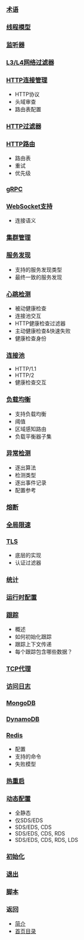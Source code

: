 ### [术语](Architectureoverview/Terminology.md)

### [线程模型](Architectureoverview/Threadingmodel.md)

### [监听器](Architectureoverview/Listeners.md)

### [L3/L4网络过滤器](Architectureoverview/Networkfilters.md)

### [HTTP连接管理](Architectureoverview/HTTPconnectionmanagement.md)
- HTTP协议
- 头域审查
- 路由表配置

### [HTTP过滤器](Architectureoverview/HTTPfilters.md)

### [HTTP路由](Architectureoverview/HTTProuting.md)
- 路由表
- 重试
- 优先级

### [gRPC](Architectureoverview/gRPC.md)

### [WebSocket支持](Architectureoverview/WebSocketsupport.md)
- 连接语义

### [集群管理](Architectureoverview/Clustermanager.md)

### [服务发现](Architectureoverview/Servicediscovery.md)
- 支持的服务发现类型
- 最终一致的服务发现

### [心跳检测](Architectureoverview/Healthchecking.md)
- 被动健康检查
- 连接池交互
- HTTP健康检查过滤器
- 主动健康检查&快速失败
- 健康检查身份

### [连接池](Architectureoverview/Connectionpooling.md)
- HTTP/1.1
- HTTP/2
- 健康检查交互

### [负载均衡](Architectureoverview/Loadbalancing.md)
- 支持负载均衡
- 阈值
- 区域感知路由
- 负载平衡器子集

### [异常检测](Architectureoverview/Outlierdetection.md)
- 逐出算法
- 检测类型
- 逐出事件记录
- 配置参考

### [熔断](Architectureoverview/Circuitbreaking.md)

### [全局限速](Architectureoverview/Globalratelimiting.md)

### [TLS](Architectureoverview/TLS.md)
- 底层的实现
- 认证过滤器

### [统计](Architectureoverview/Statistics.md)

### [运行时配置](Architectureoverview/Runtimeconfiguration.md)

### [跟踪](Architectureoverview/Tracing.md)
- 概述
- 如何初始化跟踪
- 跟踪上下文传递
- 每个跟踪包含哪些数据？

### [TCP代理](Architectureoverview/TCPproxy.md)

### [访问日志](Architectureoverview/Accesslogging.md)

### [MongoDB](Architectureoverview/MongoDB.md)

### [DynamoDB](Architectureoverview/DynamoDB.md)

### [Redis](Architectureoverview/Redis.md)
- 配置
- 支持的命令
- 失败模型

### [热重启](Architectureoverview/Hotrestart.md)

### [动态配置](Architectureoverview/Dynamicconfiguration.md)
- 全静态
- 仅SDS/EDS
- SDS/EDS, CDS
- SDS/EDS, CDS, RDS
- SDS/EDS, CDS, RDS, LDS

### [初始化](Architectureoverview/Initialization.md)

### [退出](Architectureoverview/Draining.md)

### [脚本](Architectureoverview/Scripting.md)

### 返回
- [简介](../Introduction.md)
- [首页目录](../README.md)
